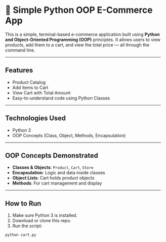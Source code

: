 # 🛒 Simple Python OOP E-Commerce App

This is a simple, terminal-based e-commerce application built using **Python and Object-Oriented Programming (OOP)** principles. It allows users to view products, add them to a cart, and view the total price — all through the command line.

---

##  Features

-  Product Catalog
-  Add items to Cart
-  View Cart with Total Amount
-  Easy-to-understand code using Python Classes

---

##  Technologies Used

-  Python 3
-  OOP Concepts (Class, Object, Methods, Encapsulation)

---

##  OOP Concepts Demonstrated

- **Classes & Objects**: `Product`, `Cart`, `Store`
- **Encapsulation**: Logic and data inside classes
- **Object Lists**: Cart holds product objects
- **Methods**: For cart management and display

---

##  How to Run

1. Make sure Python 3 is installed.
2. Download or clone this repo.
3. Run the script:

```bash
python cart.py
